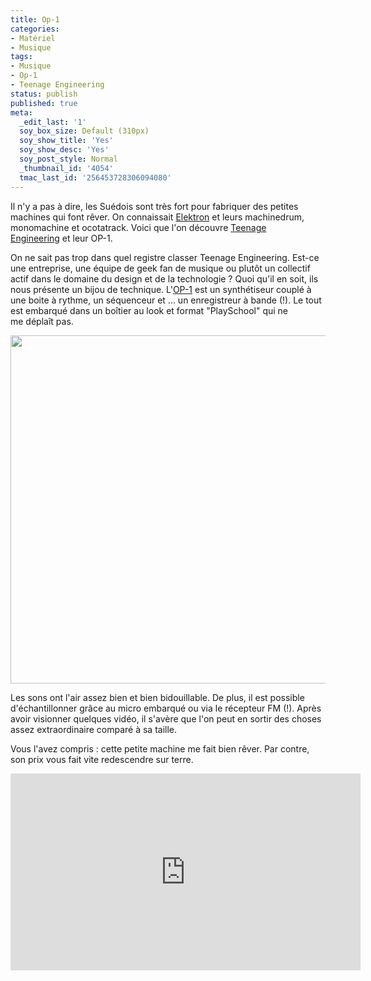 ```yaml
---
title: Op-1
categories:
- Matériel
- Musique
tags:
- Musique
- Op-1
- Teenage Engineering
status: publish
published: true
meta:
  _edit_last: '1'
  soy_box_size: Default (310px)
  soy_show_title: 'Yes'
  soy_show_desc: 'Yes'
  soy_post_style: Normal
  _thumbnail_id: '4054'
  tmac_last_id: '256453728306094080'
---
```

Il n'y a pas à dire, les Suédois sont très fort pour fabriquer des petites machines qui font rêver. On connaissait <a href="https://www.elektron.se/">Elektron</a> et leurs machinedrum, monomachine et ocotatrack. Voici que l'on découvre <a href="https://www.teenageengineering.com">Teenage Engineering</a> et leur OP-1.

<!--more-->

On ne sait pas trop dans quel registre classer Teenage Engineering. Est-ce une entreprise, une équipe de geek fan de musique ou plutôt un collectif actif dans le domaine du design et de la technologie ? Quoi qu'il en soit, ils nous présente un bijou de technique.
L'<a href="https://www.teenageengineering.com/products/op-1">OP-1</a> est un synthétiseur couplé à une boite à rythme, un séquenceur et ... un enregistreur à bande (!). Le tout est embarqué dans un boîtier au look et format "PlaySchool" qui ne me déplaît pas.

<a href="https://www.clicclac.ch/wordpress/wp-content/uploads/2011/10/011910_op_1.jpg"><img class="alignnone size-full wp-image-4052" title="OP-1" src="https://www.clicclac.ch/wordpress/wp-content/uploads/2011/10/011910_op_1.jpg" alt="" width="700" height="557" /></a>

Les sons ont l'air assez bien et bien bidouillable. De plus, il est possible d'échantillonner grâce au micro embarqué ou via le récepteur FM (!). Après avoir visionner quelques vidéo, il s'avère que l'on peut en sortir des choses assez extraordinaire comparé à sa taille.

Vous l'avez compris : cette petite machine me fait bien rêver. Par contre, son prix vous fait vite redescendre sur terre.

<iframe src="https://www.youtube.com/embed/dHvL-nmucXQ" frameborder="0" width="560" height="315"></iframe>
